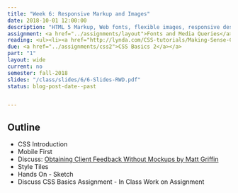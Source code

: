 ```yaml
---
title: "Week 6: Responsive Markup and Images"
date: 2018-10-01 12:00:00
description: "HTML 5 Markup, Web fonts, flexible images, responsive design using media queries, work on Fonts & Media Queries assignment"
assignment: <a href="../assignments/layout">Fonts and Media Queries</a>
reading: <ul><li><a href="http://lynda.com/CSS-tutorials/Making-Sense-CSS-Box-Model/372544-2.html">In Class - Finishing Understanding the CSS Box Model (Part 2)</a></li><i>Responsive Web Design -</i> Ch. 1 Our Responsive Web, Ch. 2 The Flexible Grid, Ch. 3 Flexible Images, Ch. 4 Media Queries</li></ul>
due: <a href="../assignments/css2">CSS Basics 2</a></a>
part: "1"
layout: wide
current: no
semester: fall-2018
slides: "/class/slides/6/6-Slides-RWD.pdf"
status: blog-post-date--past


---
```


## Outline

* CSS Introduction
* Mobile First
* Discuss: [Obtaining Client Feedback Without Mockups by Matt Griffin](http://alistapart.com/article/responsive-comping-obtaining-signoff-with-mockups)
* Style Tiles
* Hands On - Sketch
* Discuss CSS Basics Assignment - In Class Work on Assignment
